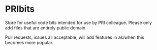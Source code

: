 # PRIbits
Store for useful code bits intended for use by PRI colleague.
Please only add files that are entirely public domain.

Pull requests, issues all acceptable, will add features in as/when this becomes more popular.
